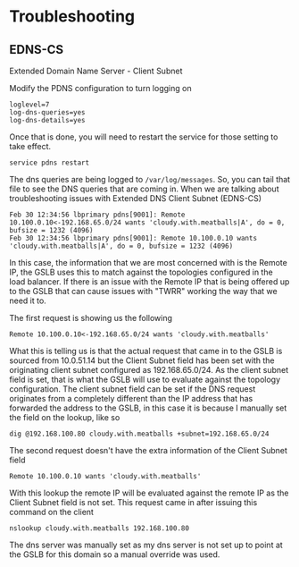 # Troubleshooting

## EDNS-CS

Extended Domain Name Server - Client Subnet

Modify the PDNS configuration to turn logging on

```Shell
loglevel=7
log-dns-queries=yes
log-dns-details=yes
```

Once that is done, you will need to restart the service for those setting to take effect.

```Shell
service pdns restart
```

The dns queries are being logged to `/var/log/messages`. So, you can tail that file to see the DNS queries that are
coming
in. When we are talking about troubleshooting issues with Extended DNS Client Subnet (EDNS-CS)

```Shell
Feb 30 12:34:56 lbprimary pdns[9001]: Remote 10.100.0.10<-192.168.65.0/24 wants 'cloudy.with.meatballs|A', do = 0, bufsize = 1232 (4096)
Feb 30 12:34:56 lbprimary pdns[9001]: Remote 10.100.0.10 wants 'cloudy.with.meatballs|A', do = 0, bufsize = 1232 (4096)
```

In this case, the information that we are most concerned with is the Remote IP, the GSLB uses this to match against the
topologies configured in the load balancer. If there is an issue with the Remote IP that is being offered up to the GSLB
that can cause issues with "TWRR" working the way that we need it to.

The first request is showing us the following

```Shell
Remote 10.100.0.10<-192.168.65.0/24 wants 'cloudy.with.meatballs'
```

What this is telling us is that the actual request that came in to the GSLB is sourced from 10.0.51.14 but the Client
Subnet field has been set with the originating client subnet configured as 192.168.65.0/24. As the client subnet field
is set, that is what the GSLB will use to evaluate against the topology configuration. The client subnet field can be
set if the DNS request originates from a completely different than the IP address that has forwarded the address to the
GSLB, in this case it is because I manually set the field on the lookup, like so

```Shell
dig @192.168.100.80 cloudy.with.meatballs +subnet=192.168.65.0/24
```

The second request doesn't have the extra information of the Client Subnet field

```Shell
Remote 10.100.0.10 wants 'cloudy.with.meatballs'
```

With this lookup the remote IP will be evaluated against the remote IP as the Client Subnet field is not set. This
request came in after issuing this command on the client

```Shell
nslookup cloudy.with.meatballs 192.168.100.80
```

The dns server was manually set as my dns server is not set up to point at the GSLB for this domain so a manual override
was used.